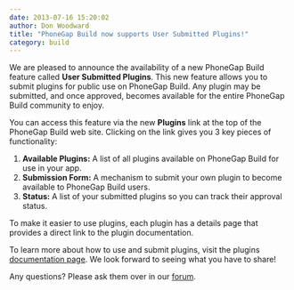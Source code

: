 ```yaml
---
date: 2013-07-16 15:20:02
author: Don Woodward
title: "PhoneGap Build now supports User Submitted Plugins!"
category: build
---
```


We are pleased to announce the availability of a new PhoneGap Build feature called **User Submitted Plugins**.  This new feature allows you to submit plugins for public use on PhoneGap Build.  Any plugin may be submitted, and once approved, becomes available for the entire PhoneGap Build community to enjoy.

You can access this feature via the new **Plugins** link at the top of the PhoneGap Build web site.  Clicking on the link gives you 3 key pieces of functionality:
1. **Available Plugins:** A list of all plugins available on PhoneGap Build for use in your app.
2. **Submission Form:** A mechanism to submit your own plugin to become available to PhoneGap Build users.
3. **Status:** A list of your submitted plugins so you can track their approval status. 

To make it easier to use plugins, each plugin has a details page that provides a direct link to the plugin documentation.

To learn more about how to use and submit plugins, visit the plugins [documentation page](https://build.phonegap.com/docs/plugins).  We look forward to seeing what you have to share!

Any questions?  Please ask them over in our [forum](http://getsatisfaction.com/nitobi/products/nitobi_phonegap_build).